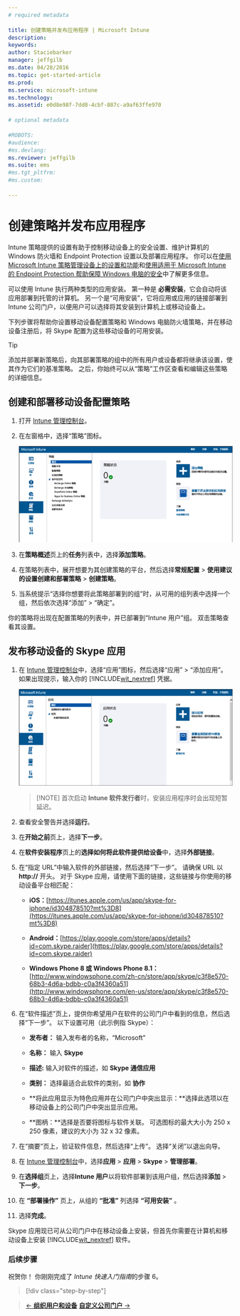 ```yaml
---
# required metadata

title: 创建策略并发布应用程序 | Microsoft Intune
description:
keywords:
author: Staciebarker
manager: jeffgilb
ms.date: 04/28/2016
ms.topic: get-started-article
ms.prod:
ms.service: microsoft-intune
ms.technology:
ms.assetid: e0d8e98f-7dd8-4cbf-887c-a9af63ffe970

# optional metadata

#ROBOTS:
#audience:
#ms.devlang:
ms.reviewer: jeffgilb
ms.suite: ems
#ms.tgt_pltfrm:
#ms.custom:

---
```


# 创建策略并发布应用程序
Intune 策略提供的设置有助于控制移动设备上的安全设置、维护计算机的 Windows 防火墙和 Endpoint Protection 设置以及部署应用程序。 你可以在[使用 Microsoft Intune 策略管理设备上的设置和功能](/Intune/deploy-use/manage-settings-and-features-on-your-devices-with-microsoft-intune-policies)和[使用适用于 Microsoft Intune 的 Endpoint Protection 帮助保障 Windows 电脑的安全](/Intune/deploy-use/help-secure-windows-pcs-with-endpoint-protection-for-microsoft-intune)中了解更多信息。

可以使用 Intune 执行两种类型的应用安装。 第一种是 **必需安装**，它会自动将该应用部署到托管的计算机。 另一个是“可用安装”，它将应用或应用的链接部署到 Intune 公司门户，以便用户可以选择将其安装到计算机上或移动设备上。

<!-- this section really isn't necessary and confuses a lot of people because most mobile device apps aren't licensed this way (and our licensing/reporting features aren't super helpful). I think it's best to avoid this during a quick start guide.

Before using Intune to deploy apps, make sure that you have the appropriate licenses to publish, distribute, and use the app. The Licenses workspace lets you add and manage license agreement information for apps or software purchased through Microsoft Volume Licensing agreements, and for Microsoft or non-Microsoft software that was purchased by other means. You can then create license reports that display managed license usage information throughout your company to stay informed of license usage activity.
-->

下列步骤将帮助你设置移动设备配置策略和 Windows 电脑防火墙策略，并在移动设备注册后，将 Skype 配置为这些移动设备的可用安装。

> [!TIP]
> 添加并部署新策略后，向其部署策略的组中的所有用户或设备都将继承该设置，使其作为它们的基准策略。 之后，你始终可以从“策略”工作区查看和编辑这些策略的详细信息。


## 创建和部署移动设备配置策略

1.  打开 [Intune 管理控制台](https://manage.microsoft.com/)。

2.  在左窗格中，选择“策略”图标。

    ![admin-console-policy-workspace](./media/policy.png)

3.  在**策略概述**页上的**任务**列表中，选择**添加策略**。

4.  在策略列表中，展开想要为其创建策略的平台，然后选择**常规配置** > **使用建议的设置创建和部署策略** > **创建策略**。

5.  当系统提示“选择你想要将此策略部署到的组”时，从可用的组列表中选择一个组，然后依次选择“添加” > “确定”。

你的策略将出现在配置策略的列表中，并已部署到“Intune 用户”组。 双击策略查看其设置。

## 发布移动设备的 Skype 应用

1.  在 [Intune 管理控制台](https://manage.microsoft.com/)中，选择“应用”图标，然后选择“应用” > “添加应用”。 如果出现提示，输入你的 [!INCLUDE[wit_nextref](../includes/wit_nextref_md.md)] 凭据。

    ![admin-console-apps-workspace](./media/apps.png)

    > [!NOTE] 首次启动 **Intune 软件发行者**时，安装应用程序时会出现短暂延迟。

2.  查看安全警告并选择**运行**。

3.  在**开始之前**页上，选择**下一步**。

4.  在**软件安装程序**页上的**选择如何将此软件提供给设备**中，选择**外部链接**。

5.  在“指定 URL”中输入软件的外部链接，然后选择“下一步”。 请确保 URL 以 **http://** 开头。 对于 Skype 应用，请使用下面的链接，这些链接与你使用的移动设备平台相匹配：

    -   **iOS：**[https://itunes.apple.com/us/app/skype-for-iphone/id304878510?mt%3D8](https://itunes.apple.com/us/app/skype-for-iphone/id304878510?mt%3D8)

    -   **Android：**[https://play.google.com/store/apps/details?id=com.skype.raider](https://play.google.com/store/apps/details?id=com.skype.raider)

    -   **Windows Phone 8 或 Windows Phone 8.1：**[http://www.windowsphone.com/zh-cn/store/app/skype/c3f8e570-68b3-4d6a-bdbb-c0a3f4360a51](http://www.windowsphone.com/en-us/store/app/skype/c3f8e570-68b3-4d6a-bdbb-c0a3f4360a51)

6.  在“软件描述”页上，提供你希望用户在软件的公司门户中看到的信息，然后选择“下一步”。 以下设置可用（此示例指 Skype）：

    -   **发布者：** 输入发布者的名称，“Microsoft”

    -   **名称：** 输入 **Skype**

    -   **描述:** 输入对软件的描述，如 **Skype 通信应用**

    -   **类别：** 选择最适合此软件的类别，如 **协作**

    -   **将此应用显示为特色应用并在公司门户中突出显示：**选择此选项以在移动设备上的公司门户中突出显示应用。

    -   **图柄：**选择是否要将图标与软件关联。 可选图标的最大大小为 250 x 250 像素，建议的大小为 32 x 32 像素。

7.  在“摘要”页上，验证软件信息，然后选择“上传”。 选择“关闭”以退出向导。

8.  在 [Intune 管理控制台](https://manage.microsoft.com/)中，选择**应用** > **应用** > **Skype** > **管理部署**。

9. 在**选择组**页上，选择**Intune 用户**以将软件部署到该用户组，然后选择**添加** > **下一步**。

10. 在 **“部署操作”** 页上，从组的 **“批准”** 列选择 **“可用安装”** 。

11. 选择**完成**。

Skype 应用现已可从公司门户中在移动设备上安装，但首先你需要在计算机和移动设备上安装 [!INCLUDE[wit_nextref](../includes/wit_nextref_md.md)] 软件。


### 后续步骤
祝贺你！ 你刚刚完成了 *Intune 快速入门指南*的步骤 6。

>[!div class="step-by-step"]

>[&larr; **组织用户和设备**](.\start-with-a-paid-subscription-to-microsoft-intune-step-5.md)       [**自定义公司门户** &rarr;](.\start-with-a-paid-subscription-to-microsoft-intune-step-7.md)  


<!--HONumber=Jun16_HO3-->



